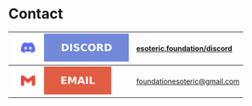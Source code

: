 # Contact

| ![Discord logo][discord-logo] | [esoteric.foundation/discord][discord] |
| :---------------------------- | :------------------------------------- |
| ![Gmail logo][gmail-logo]     | [foundationesoteric@gmail.com][gmail]  |

<!-- Link aliases -->

[discord-logo]: ./assets/images/badges/platforms/discord.svg
[gmail-logo]: ./assets/images/badges/platforms/gmail.svg

<!-- Contact -->

[discord]: https://esoteric.foundation/discord
[gmail]: mailto:foundationesoteric@gmail.com
